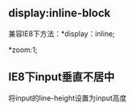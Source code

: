 ## display:inline-block

兼容IE8下方法：\*display：inline;

\*zoom:1;



## IE8下input垂直不居中

将input的line-height设置为input高度

